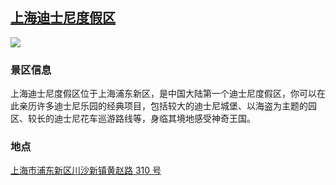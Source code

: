 ## [上海迪士尼度假区](https://you.ctrip.com/sight/shanghai2/1412255.html)

![](http://localhost:3000/scenics_id_002.jpg)

### 景区信息

上海迪士尼度假区位于上海浦东新区，是中国大陆第一个迪士尼度假区，你可以在此亲历许多迪士尼乐园的经典项目，包括较大的迪士尼城堡、以海盗为主题的园区、较长的迪士尼花车巡游路线等，身临其境地感受神奇王国。


### 地点

[上海市浦东新区川沙新镇黄赵路 310 号](https://map.baidu.com/search/%E4%B8%8A%E6%B5%B7%E8%BF%AA%E5%A3%AB%E5%B0%BC%E5%BA%A6%E5%81%87%E5%8C%BA/@13543528.55572088,3629440.3139148997,16.21z?querytype=s&da_src=shareurl&wd=%E4%B8%8A%E6%B5%B7%E8%BF%AA%E5%A3%AB%E5%B0%BC%E5%BA%A6%E5%81%87%E5%8C%BA&c=289&src=0&pn=0&sug=0&l=16&b=(13492844.20997821,3623048.889170848;13496364.74942529,3624887.3663667263)&from=webmap&biz_forward=%7B%22scaler%22:2,%22styles%22:%22pl%22%7D&device_ratio=2)
